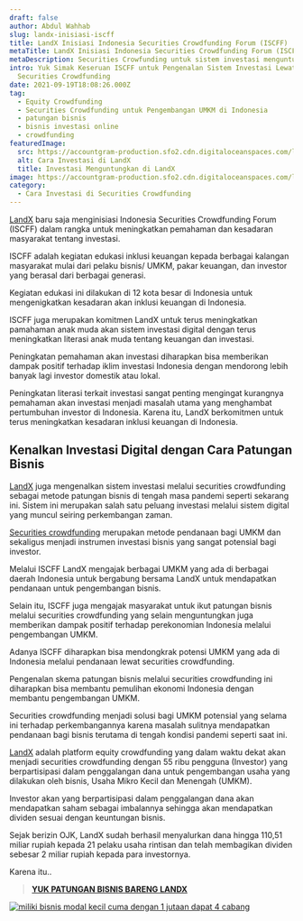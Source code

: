 ```yaml
---
draft: false
author: Abdul Wahhab
slug: landx-inisiasi-iscff
title: LandX Inisiasi Indonesia Securities Crowdfunding Forum (ISCFF)
metaTitle: LandX Inisiasi Indonesia Securities Crowdfunding Forum (ISCFF)
metaDescription: Securities Crowfunding untuk sistem investasi menguntungkan anda
intro: Yuk Simak Keseruan ISCFF untuk Pengenalan Sistem Investasi Lewat
  Securities Crowdfunding
date: 2021-09-19T18:08:26.000Z
tag:
  - Equity Crowdfunding
  - Securities Crowdfunding untuk Pengembangan UMKM di Indonesia
  - patungan bisnis
  - bisnis investasi online
  - crowdfunding
featuredImage:
  src: https://accountgram-production.sfo2.cdn.digitaloceanspaces.com/landx_ghost/2021/12/landx.png
  alt: Cara Investasi di LandX
  title: Investasi Menguntungkan di LandX
image: https://accountgram-production.sfo2.cdn.digitaloceanspaces.com/landx_ghost/2021/12/landx.png
category:
  - Cara Investasi di Securities Crowdfunding
---
```

[LandX](https://landx.id/) baru saja menginisiasi Indonesia Securities Crowdfunding Forum (ISCFF) dalam rangka untuk meningkatkan pemahaman dan kesadaran masyarakat tentang investasi.

ISCFF adalah kegiatan edukasi inklusi keuangan kepada berbagai kalangan masyarakat mulai dari pelaku bisnis/ UMKM, pakar keuangan, dan investor yang berasal dari berbagai generasi.

Kegiatan edukasi ini dilakukan di 12 kota besar di Indonesia untuk mengenigkatkan kesadaran akan inklusi keuangan di Indonesia.

ISCFF juga merupakan komitmen LandX untuk terus meningkatkan pamahaman anak muda akan sistem investasi digital dengan terus meningkatkan literasi anak muda tentang keuangan dan investasi.

Peningkatan pemahaman akan investasi diharapkan bisa memberikan dampak positif terhadap iklim investasi Indonesia dengan mendorong lebih banyak lagi investor domestik atau lokal.

Peningkatan literasi terkait investasi sangat penting mengingat kurangnya pemahaman akan investasi menjadi masalah utama yang menghambat pertumbuhan investor di Indonesia. Karena itu, LandX berkomitmen untuk terus meningkatkan kesadaran inklusi keuangan di Indonesia.

## Kenalkan Investasi Digital dengan Cara Patungan Bisnis

[LandX](https://landx.id/) juga mengenalkan sistem investasi melalui securities crowdfunding sebagai metode patungan bisnis di tengah masa pandemi seperti sekarang ini. Sistem ini merupakan salah satu peluang investasi melalui sistem digital yang muncul seiring perkembangan zaman.

[Securities crowdfunding](https://landx.id/) merupakan metode pendanaan bagi UMKM dan sekaligus menjadi instrumen investasi bisnis yang sangat potensial bagi investor.

Melalui ISCFF LandX mengajak berbagai UMKM yang ada di berbagai daerah Indonesia untuk bergabung bersama LandX untuk mendapatkan pendanaan untuk pengembangan bisnis.

Selain itu, ISCFF juga mengajak masyarakat untuk ikut patungan bisnis melalui securities crowdfunding yang selain menguntungkan juga memberikan dampak positif terhadap perekonomian Indonesia melalui pengembangan UMKM.

Adanya ISCFF diharapkan bisa mendongkrak potensi UMKM yang ada di Indonesia melalui pendanaan lewat securities crowdfunding.

Pengenalan skema patungan bisnis melalui securities crowdfunding ini diharapkan bisa membantu pemulihan ekonomi Indonesia dengan membantu pengembangan UMKM.

Securities crowdfunding menjadi solusi bagi UMKM potensial yang selama ini terhadap perkembangannya karena masalah sulitnya mendapatkan pendanaan bagi bisnis terutama di tengah kondisi pandemi seperti saat ini.

[LandX](https://landx.id/) adalah platform equity crowdfunding yang dalam waktu dekat akan menjadi securities crowdfunding dengan 55 ribu pengguna (Investor) yang berpartisipasi dalam penggalangan dana untuk pengembangan usaha yang dilakukan oleh bisnis, Usaha Mikro Kecil dan Menengah (UMKM).

Investor akan yang berpartisipasi dalam penggalangan dana akan mendapatkan saham sebagai imbalannya sehingga akan mendapatkan dividen sesuai dengan keuntungan bisnis.

Sejak berizin OJK, LandX sudah berhasil menyalurkan dana hingga 110,51 miliar rupiah kepada 21 pelaku usaha rintisan dan telah membagikan dividen sebesar 2 miliar rupiah kepada para investornya.

Karena itu..

> **[YUK PATUNGAN BISNIS BARENG LANDX](https://app.landx.id/?utm_source=Organic+Page&utm_medium=Content+Blog&utm_campaign=BlogLandX&utm_id=Blog)**

<!--StartFragment-->

[![miliki bisnis modal kecil cuma dengan 1 jutaan dapat 4 cabang ](https://accountgram-production.sfo2.cdn.digitaloceanspaces.com/landx_ghost/2021/11/jadi-owner-bisnis-hanya-1-jutaan-dengan-cuan-yang-sangat-menjanjikan.png)](https://app.landx.id/?utm_source=Organic+Page&utm_medium=Content+Blog&utm_campaign=BlogLandX&utm_id=Blog)

<!--EndFragment-->